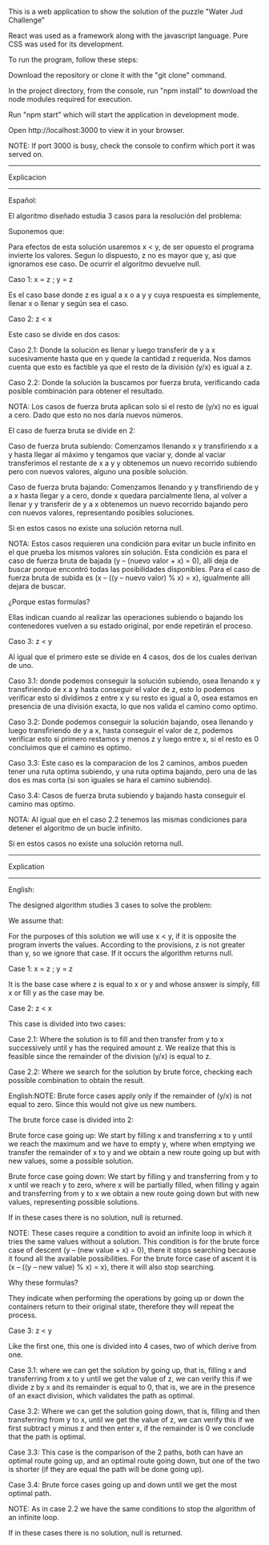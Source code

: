 This is a web application to show the solution of the puzzle "Water Jud Challenge"

React was used as a framework along with the javascript language. Pure CSS was used for its development.

To run the program, follow these steps:

Download the repository or clone it with the "git clone" command.

In the project directory, from the console, run "npm install" to download the node modules required for execution.

Run "npm start" which will start the application in development mode.

Open http://localhost:3000 to view it in your browser.

NOTE: If port 3000 is busy, check the console to confirm which port it was served on.

---

Explicacion

---

Español:

El algoritmo diseñado estudia 3 casos para la resolución del problema:

Suponemos que:

Para efectos de esta solución usaremos x < y, de ser opuesto el programa invierte los valores.
Segun lo dispuesto, z no es mayor que y, asi que ignoramos ese caso. De ocurrir el algoritmo devuelve null.

Caso 1: x = z ; y = z

Es el caso base donde z es igual a x o a y y cuya respuesta es simplemente, llenar x o llenar y según sea el caso.

Caso 2: z < x

Este caso se divide en dos casos:

Caso 2.1: Donde la solución es llenar y luego transferir de y a x sucesivamente hasta que en y quede la cantidad z requerida. Nos damos cuenta que esto es factible ya que el resto de la división (y/x) es igual a z.

Caso 2.2: Donde la solución la buscamos por fuerza bruta, verificando cada posible combinación para obtener el resultado.

NOTA: Los casos de fuerza bruta aplican solo si el resto de (y/x) no es igual a cero. Dado que esto no nos daría nuevos números.

El caso de fuerza bruta se divide en 2:

Caso de fuerza bruta subiendo: Comenzamos llenando x y transfiriendo x a y hasta llegar al máximo y tengamos que vaciar y, donde al vaciar transferimos el restante de x a y y obtenemos un nuevo recorrido subiendo pero con nuevos valores, alguno una posible solución.

Caso de fuerza bruta bajando: Comenzamos llenando y y transfiriendo de y a x hasta llegar y a cero, donde x quedara parcialmente llena, al volver a llenar y y transferir de y a x obtenemos un nuevo recorrido bajando pero con nuevos valores, representando posibles soluciones.

Si en estos casos no existe una solución retorna null.

NOTA: Estos casos requieren una condición para evitar un bucle infinito en el que prueba los mismos valores sin solución. Esta condición es para el caso de fuerza bruta de bajada (y
– (nuevo valor + x) = 0), allí deja de buscar porque encontró todas las posibilidades disponibles. Para el caso de fuerza bruta de subida es (x – ((y – nuevo valor) % x) = x), igualmente alli dejara de buscar.

¿Porque estas formulas?

Ellas indican cuando al realizar las operaciones subiendo o bajando los contenedores vuelven a su estado original, por ende repetirán el proceso.

Caso 3: z < y

Al igual que el primero este se divide en 4 casos, dos de los cuales derivan de uno.

Caso 3.1: donde podemos conseguir la solución subiendo, osea llenando x y transfiriendo de x a y hasta conseguir el valor de z, esto lo podemos verificar esto si dividimos z entre x y su resto es igual a 0, osea estamos en presencia de una división exacta, lo que nos valida el camino como optimo.

Caso 3.2: Donde podemos conseguir la solución bajando, osea llenando y luego transfiriendo de y a x, hasta conseguir el valor de z, podemos verificar esto si primero restamos y menos z y luego entre x, si el resto es 0 concluimos que el camino es optimo.

Caso 3.3: Este caso es la comparacion de los 2 caminos, ambos pueden tener una ruta optima subiendo, y una ruta optima bajando, pero una de las dos es mas corta (si son iguales se hara el camino subiendo).

Caso 3.4: Casos de fuerza bruta subiendo y bajando hasta conseguir el camino mas optimo.

NOTA: Al igual que en el caso 2.2 tenemos las mismas condiciones para detener el algoritmo de un bucle infinito.

Si en estos casos no existe una solución retorna null.

---

Explication

---

English:

The designed algorithm studies 3 cases to solve the problem:

We assume that:

For the purposes of this solution we will use x < y, if it is opposite the program inverts the values.
According to the provisions, z is not greater than y, so we ignore that case. If it occurs the algorithm returns null.

Case 1: x = z ; y = z

It is the base case where z is equal to x or y and whose answer is simply, fill x or fill y as the case may be.

Case 2: z < x

This case is divided into two cases:

Case 2.1: Where the solution is to fill and then transfer from y to x successively until y has the required amount z. We realize that this is feasible since the remainder of the division (y/x) is equal to z.

Case 2.2: Where we search for the solution by brute force, checking each possible combination to obtain the result.

English:NOTE: Brute force cases apply only if the remainder of (y/x) is not equal to zero. Since this would not give us new numbers.

The brute force case is divided into 2:

Brute force case going up: We start by filling x and transferring x to y until we reach the maximum and we have to empty y, where when emptying we transfer the remainder of x to y and we obtain a new route going up but with new values, some a possible solution.

Brute force case going down: We start by filling y and transferring from y to x until we reach y to zero, where x will be partially filled, when filling y again and transferring from y to x we ​​obtain a new route going down but with new values, representing possible solutions.

If in these cases there is no solution, null is returned.

NOTE: These cases require a condition to avoid an infinite loop in which it tries the same values ​​without a solution. This condition is for the brute force case of descent (y – (new value + x) = 0), there it stops searching because it found all the available possibilities. For the brute force case of ascent it is (x – ((y – new value) % x) = x), there it will also stop searching.

Why these formulas?

They indicate when performing the operations by going up or down the containers return to their original state, therefore they will repeat the process.

Case 3: z < y

Like the first one, this one is divided into 4 cases, two of which derive from one.

Case 3.1: where we can get the solution by going up, that is, filling x and transferring from x to y until we get the value of z, we can verify this if we divide z by x and its remainder is equal to 0, that is, we are in the presence of an exact division, which validates the path as optimal.

Case 3.2: Where we can get the solution going down, that is, filling and then transferring from y to x, until we get the value of z, we can verify this if we first subtract y minus z and then enter x, if the remainder is 0 we conclude that the path is optimal.

Case 3.3: This case is the comparison of the 2 paths, both can have an optimal route going up, and an optimal route going down, but one of the two is shorter (if they are equal the path will be done going up).

Case 3.4: Brute force cases going up and down until we get the most optimal path.

NOTE: As in case 2.2 we have the same conditions to stop the algorithm of an infinite loop.

If in these cases there is no solution, null is returned.
